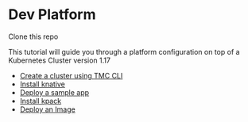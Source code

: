 # Dev Platform

Clone this repo

This tutorial will guide you through a platform configuration on top of a Kubernetes Cluster version 1.17

* [Create a cluster using TMC CLI](https://github.com/dambor/devplatform/blob/master/tmc-tutorial.md)
* [Install knative](https://github.com/dambor/devplatform/blob/master/knative-tutorial.md)
* [Deploy a sample app](https://github.com/dambor/devplatform/blob/master/deploying-sample-app.md)
* [Install kpack](https://github.com/dambor/devplatform/blob/master/kpack-tutorial.md)
* [Deploy an Image]()